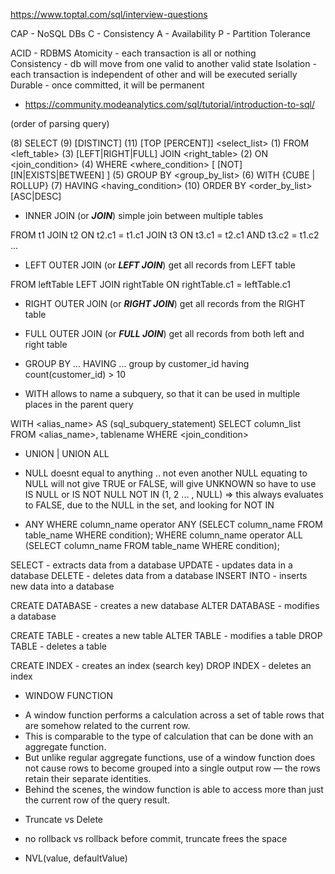 https://www.toptal.com/sql/interview-questions

CAP - NoSQL DBs
C - Consistency
A - Availability
P - Partition Tolerance

ACID - RDBMS
Atomicity - each transaction is all or nothing  
Consistency - db will move from one valid to another valid state
Isolation - each transaction is independent of other and will be executed serially
Durable - once committed, it will be permanent

* https://community.modeanalytics.com/sql/tutorial/introduction-to-sql/

(order of parsing query)

(8)  SELECT (9) [DISTINCT] (11) [TOP <number> [PERCENT]] <select_list>
(1)  FROM <left_table>
(3)  [LEFT|RIGHT|FULL] JOIN <right_table>
(2)       ON <join_condition>
(4)  WHERE <where_condition> [ [NOT] [IN|EXISTS|BETWEEN] ]
(5)  GROUP BY <group_by_list>
(6)  WITH {CUBE | ROLLUP}
(7)  HAVING <having_condition>
(10) ORDER BY <order_by_list> [ASC|DESC]


* INNER JOIN (or ***JOIN***)
    simple join between multiple tables

FROM t1 
JOIN t2 ON t2.c1 = t1.c1
JOIN t3 ON t3.c1 = t2.c1 AND t3.c2 = t1.c2
...


* LEFT OUTER JOIN (or ***LEFT JOIN***)
    get all records from LEFT table

FROM leftTable 
LEFT JOIN rightTable ON rightTable.c1 = leftTable.c1


* RIGHT OUTER JOIN (or ***RIGHT JOIN***)
    get all records from the RIGHT table

    
* FULL OUTER JOIN (or ***FULL JOIN***)
    get all records from both left and right table
    

* GROUP BY ... HAVING ...
    group by customer_id having count(customer_id) > 10
    
    
* WITH
    allows to name a subquery, so that it can be used in multiple places in the parent query

WITH <alias_name> AS (sql_subquery_statement)
SELECT column_list FROM <alias_name>, tablename
WHERE <join_condition>    


* UNION | UNION ALL


* NULL doesnt equal to anything .. not even another NULL
    equating to NULL will not give TRUE or FALSE, will give UNKNOWN
    so have to use IS NULL or IS NOT NULL
    NOT IN (1, 2 ... , NULL) => this always evaluates to FALSE, due to the NULL in the set, and looking for NOT IN
    
    
* ANY
    WHERE column_name operator ANY (SELECT column_name FROM table_name WHERE condition);
    WHERE column_name operator ALL (SELECT column_name FROM table_name WHERE condition);


SELECT - extracts data from a database
UPDATE - updates data in a database
DELETE - deletes data from a database
INSERT INTO - inserts new data into a database

CREATE DATABASE - creates a new database
ALTER DATABASE - modifies a database

CREATE TABLE - creates a new table
ALTER TABLE - modifies a table
DROP TABLE - deletes a table

CREATE INDEX - creates an index (search key)
DROP INDEX - deletes an index


* WINDOW FUNCTION
- A window function performs a calculation across a set of table rows that are somehow related to the current row.
- This is comparable to the type of calculation that can be done with an aggregate function. 
- But unlike regular aggregate functions, use of a window function does not cause rows to become grouped into a single output row
  — the rows retain their separate identities. 
- Behind the scenes, the window function is able to access more than just the current row of the query result.


* Truncate vs Delete
- no rollback vs rollback before commit, truncate frees the space


* NVL(value, defaultValue)
